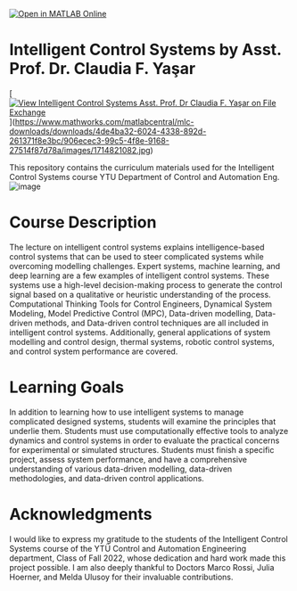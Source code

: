 [![Open in MATLAB Online](https://www.mathworks.com/images/responsive/global/open-in-matlab-online.svg)](https://matlab.mathworks.com/open/github/v1?repo=ClaudiaYasar/IntelligentControl&file=https://github.com/ClaudiaYasar/IntelligentControl/tree/main&line=1)

# Intelligent Control Systems by Asst. Prof. Dr. Claudia F. Yaşar

[[![View Intelligent Control Systems Asst. Prof. Dr Claudia F. Yaşar on File Exchange](https://www.mathworks.com/matlabcentral/images/matlab-file-exchange.svg)](https://www.mathworks.com/matlabcentral/fileexchange/165186-intelligent-control-systems-curriculum)](https://www.mathworks.com/matlabcentral/mlc-downloads/downloads/4de4ba32-6024-4338-892d-261371f8e3bc/906ecec3-99c5-4f8e-9168-27514f87d78a/images/1714821082.jpg)

This repository contains the curriculum materials used for the Intelligent Control Systems course YTU Department of Control and Automation Eng.
![image](https://github.com/ClaudiaYasar/IntelligentControl/assets/132692602/5cf6df7a-03d6-412a-bf3c-dfb54523403d)

# Course Description
The lecture on intelligent control systems explains intelligence-based control systems that can be used to steer complicated systems while overcoming modelling challenges. Expert systems, machine learning, and deep learning are a few examples of intelligent control systems. These systems use a high-level decision-making process to generate the control signal based on a qualitative or heuristic understanding of the process.
Computational Thinking Tools for Control Engineers, Dynamical System Modeling, Model Predictive Control (MPC), Data-driven modelling, Data-driven methods, and Data-driven control techniques are all included in intelligent control systems. Additionally, general applications of system modelling and control design, thermal systems, robotic control systems, and control system performance are covered.

# Learning Goals
In addition to learning how to use intelligent systems to manage complicated designed systems, students will examine the principles that underlie them.
Students must use computationally effective tools to analyze dynamics and control systems in order to evaluate the practical concerns for experimental or simulated structures.
Students must finish a specific project, assess system performance, and have a comprehensive understanding of various data-driven modelling, data-driven methodologies, and data-driven control applications.

# Acknowledgments
I would like to express my gratitude to the students of the Intelligent Control Systems course of the YTÜ Control and Automation Engineering department, Class of Fall 2022, whose dedication and hard work made this project possible. I am also deeply thankful to Doctors Marco Rossi, Julia Hoerner, and Melda Ulusoy for their invaluable contributions.
